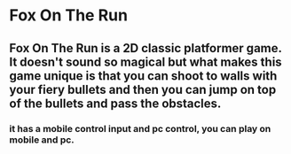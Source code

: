 # Fox On The Run

## Fox On The Run is a 2D classic platformer game. It doesn't sound so magical but what makes this game unique is that you can shoot to walls with your fiery bullets and then you can jump on top of the bullets and pass the obstacles.

### it has a mobile control input and pc control, you can play on mobile and pc.
